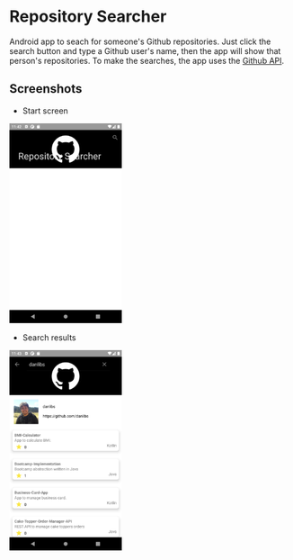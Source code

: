 # Repository Searcher
Android app to seach for someone's Github repositories. Just click the search button and type a Github user's name, then the app will show that person's repositories. To make the searches, the app uses the [Github API](https://docs.github.com/en/rest).

## Screenshots
 - Start screen
<img src="https://raw.githubusercontent.com/danlibs/Repository-Searcher/main/Screenshots/Screenshot_20220306_084253.png" alt="drawing" width="200"/>

 - Search results
<img src="https://raw.githubusercontent.com/danlibs/Repository-Searcher/main/Screenshots/Screenshot_20220306_084338.png" alt="drawing" width="200"/>
